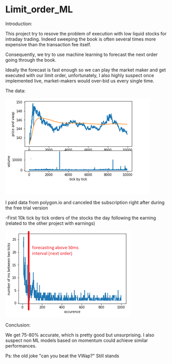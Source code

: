 # Limit_order_ML

Introduction:

This project try to resove the problem of execution with low liquid stocks for intraday trading.
Indeed sweeping the book is often several times more expensive than the transaction fee itself.

Consequently, we try to use machine learning to forecast the next order going through the book.

Ideally the forecast is fast enough so we can play the market maker and get executed with our limit order, unfortunately, I also highly suspect once implemented live, market-makers would over-bid us every single time. 


The data:

![](Pictures/Exemple_price_volume.png)

I paid data from polygon.io and canceled tbe subscription right after during the free trial version

-First 10k tick by tick orders of the stocks the day following the earning (related to the other project with earnings)


![](Pictures/forecasting.png)

Conclusion:

We get 75-80% accurate, which is pretty good but unsurprising. I also suspect non ML models based on momentum could achieve similar performances.


Ps: the old joke "can you beat the VWap?" Still stands
